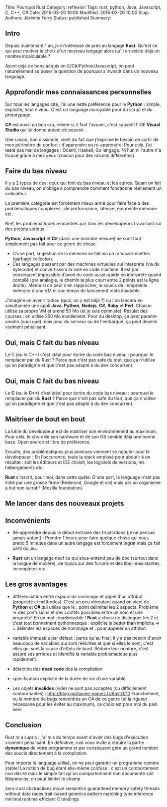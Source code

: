 Title: Pourquoi Rust
Category: reflexion
Tags: rust, python, Java, Javascript, C, C++, C#
Date: 2016-03-20 10:00
Modified: 2016-03-20 10:00
Slug: 
Authors: Jérémie Ferry
Status: published
Summary:

## Intro

Depuis maintenant 1 an, je m'intéresse de près au langage **Rust**.
Qu'est ce qui peut motiver le choix d'un nouveau langage alors qu'il en existe déjà un nombre incalculable ?

Ayant déjà de bons acquis en C/C#/Python/Javascript, on peut naturellement se poser la question de pourquoi s'investir dans un nouveau language.

## Approfondir mes connaissances personnelles

Sur tous les langages cité, j'ai une nette préférence pour le **Python** : simple, explicite, haut niveau.
C'est un language incroyable pour du script et du prototypage.

**C#** est aussi un bon cru, même si, il faut l'avouer, c'est souvent l'IDE **Visual Studio** qui lui donne autant de pouvoir.

Une raison, non dissimulé, vient du fait que j'exprime le besoin de sortir de mon périmètre de confort : d'apprendre ou ré-apprendre.
Pour celà, j'ai testé pas mal de langages : Ocaml, Haskell, Go langage.
Ni l'un ni l'autre n'a trouvé grâce à mes yeux (chacun pour des raisons différentes).

## Faire du bas niveau

Il y a 2 types de dev: ceux qui font du bas niveau et les autres.
Quant on fait du bas niveau, on s'oblige a comprendre comment fonctionne réellement un ordinateur.

La première catégorie est forcément mieux armé pour faire face à des problématiques complexes : de performance, latence, empreinte mémoire etc.

Bref, les problématiques rencontrés par tous les développeurs travaillant sur des projets sérieux.

**Python**, **Javascript** et **C#** (dans une moindre mesure) ne sont tout simplement pas fait pour ce genre de chose.
* D'une part, la gestion de la mémoire se fait via un ramasse-miettes (garbage collector).
* Ces langages passent par des machines virtuelles qui interpréte (via du bytecode) et convertisse à la volé en code machine.
Il est par conséquent impossible d'avoir du code aussi rapide en interprété quand compilé (par analogie, le chemin le plus court entre 2 points est la ligne droite). 
Même si on peut s'en rapprocher, le soucis de l'empreinte mémoire d'une VM et son temps de lancement reste insoluble.

J'imagine un avenir radieu (quoi, on y est déjà ?) ou l'on lancera en simultannée une appli **Java**, **Python**, **Nodejs**, **C#**, **Ruby** et **Perl**.
Chacun utilise sa propre VM et prend 50 Mo (et je suis optimiste).
Résulat des courses : on utilise 250 Mo inutillement.
Pour du desktop, ça peut paraitre anodin (quoi que) mais pour du serveur ou de l'embarqué, ça peut devenir vraiment pénalisant.

## Oui, mais C fait du bas niveau

Le C (ou le C++) c'est idéal pour écrire du code bas niveau : pourquoi le remplacer par du Rust ?
Parce que c'est pas safe du tout, que ça n'utilise qu'un paradigme et que c'est pas adapté à du dev concurrent.

## Oui, mais C fait du bas niveau

Le **C** (ou le **C++**) c'est idéal pour écrire du code bas niveau : pourquoi le remplacer par du **Rust** ?
Parce que c'est pas safe du tout, que ça n'utilise qu'un paradigme et que c'est pas adapté à du dev concurrent.

## Maitriser de bout en bout

La lubie du développeur est de maitriser son environnement au maximum.
Pour celà, le choix de son hardware et de son OS semble déjà une bonne base.
Open source et libre de préférence.

Ensuite, des problématiques plus pointues viennent se rajouter pour le développeur : 
En l'occurence, toute la stack employé pour aboutir à un résultat : soit les éditeurs et IDE choisit, les logiciels de versions, les hébergements etc.

**Rust** s'inscrit, pour moi,  dans cette quête.
D'une part, le language n'est pas initié par une grosse firme (Redmond, Google et cie) mais par un organisme à but non lucratif (Mozilla foundation).

## Me lancer dans des nouveaux projets

## Inconvénients

- Ré-apprendre depuis le début entraine des frustrations (je ne pensais jamais autant) :
Prendre 1 heure pour faire quelque chose qui nous prend 5 minutes dans un autre langage est forcément ingrat mais ça fait parti du jeu...

- **Rust** est un langage neuf ce qui sous-entend peu de doc (surtout dans la langue de molière), de topics sur des forums et des libs innexistantes, incomplètes etc.

## Les gros avantages

- différenciation entre *espace de nommage* et appel d'un attribut (propriété et méthodes).
C'est un peu déroutant quand on vient de **Python** et **C#** qui utilise que le **.** point délimiter les 2 aspects.
Problème => des confusions et des conflits possibles entre un nom et une propriété! En un mot : inadmissible !
**Rust** a choisi de distinguer les 2 et c'est tout bonnement pythonnesque : explicite is better than implicite => **::** délimiter les espaces de nommage et **.** pour appeler un attribut.

- variable immuable par défaut : parce qu'au final, il y a pas besoin d'avoir beaucoup de variables qui sont réécrites et que si elles le sont, c'est elles qui sont la cause d'effets de bord.
Réduire leur nombre, c'est assuré ses arrières et identifié la variable problématique plus rapidement.

- détection des **dead code** dès la compilation

- spécification explicite de la durée de vie d'une variable.

- Les objets **invalides** (vide) ne sont pas acceptés (ou difficilement contournables) : http://blog.guillaume-gomez.fr/Rust/1/10
Franchement, vu le nombre de bugs rencontrés en C# de ce genre (et la rigueur nécessaire pour les éviter au maximum), ce choix est pour moi du pain béni.

## Conclusion

Rust m'a supris : j'ai mis du temps avant d'avoir des bugs d'exécution vraiment pénalisant.
En définitive, rust vous invite à réduire la partie **dynamique** de votre programme et par conséquent gère un grand nombre des soucis directement à la compilation.

Peut importe le language utilisé, on ne peut garantir un programme comme stable!
La notion de bug étant elle-même confuse : c'est un comportement non désiré mais le simple fait qu'un comportemnent non documenté soit 
Néanmoins, on peut limiter le champ 

zero-cost abstractions
move semantics
guaranteed memory safety
threads without data races
trait-based generics
pattern matching
type inference
minimal runtime
efficient C bindings